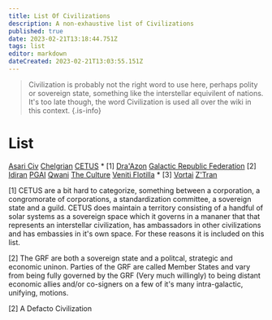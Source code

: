```yaml
---
title: List Of Civilizations
description: A non-exhaustive list of Civilizations
published: true
date: 2023-02-21T13:18:44.751Z
tags: list
editor: markdown
dateCreated: 2023-02-21T13:03:55.151Z
---
```


> Civilization is probably not the right word to use here, perhaps polity or sovereign state, something like the interstellar equivilent of nations. It's too late though, the word Civilization is used all over the wiki in this context.
{.is-info}


# List
[Asari Civ](/Asari_Civ)
[Chelgrian](/Chelgrian)
[CETUS](/CETUS) * [1]
[Dra'Azon](/Dra'Azon)
[Galactic Republic Federation](/Galactic_Republic_Federation) [2]
[Idiran](/Idiran)
[PGAI](/PGAI)
[Qwani](/Qwani)
[The Culture](/The_Culture)
[Veniti Flotilla](/Veniti_Flotilla) * [3]
[Vortai](/Vortai)
[Z'Tran](/Z'Tran)

[1] CETUS are a bit hard to categorize, something between a corporation, a congromorate of corporations, a standardization committee, a sovereign state and a guild. CETUS does maintain a territory consisting of a handful of solar systems as a sovereign space which it governs in a mananer that that represents an interstellar civilization, has ambassadors in other civilizations and has embassies in it's own space. For these reasons it is included on this list.

[2] The GRF are both a sovereign state and a politcal, strategic and economic uninon. Parties of the GRF are called Member States and vary from being fully governed by the GRF (Very much willingly) to being distant economic allies and/or co-signers on a few of it's many intra-galactic, unifying, motions.

[2] A Defacto Civilization

